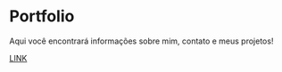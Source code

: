 # Portfolio

<p>
  Aqui você encontrará informações sobre mim, contato e meus projetos!
</p>

<a href="https://portfolio-hekth.vercel.app"> LINK </a>
